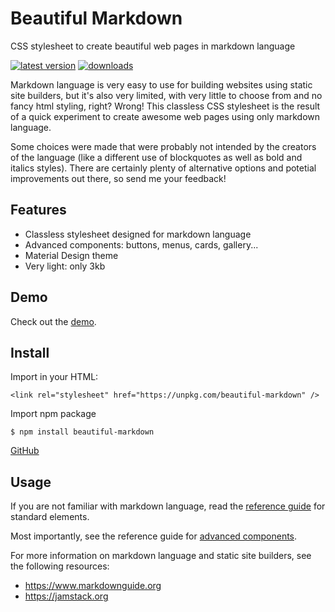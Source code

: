 # Beautiful Markdown

CSS stylesheet to create beautiful web pages in markdown language

[![latest version][npm-img]][npm-url] [![downloads][downloads-img]][npm-url]

[npm-img]: https://img.shields.io/npm/v/beautiful-markdown.svg?style=flat-square
[npm-url]: https://www.npmjs.com/package/beautiful-markdown
[downloads-img]: https://img.shields.io/npm/dm/beautiful-markdown.svg?style=flat-square

Markdown language is very easy to use for building websites using static site builders, but it's also very limited, with very little to choose from and no fancy html styling, right? Wrong! This classless CSS stylesheet is the result of a quick experiment to create awesome web pages using only markdown language.

Some choices were made that were probably not intended by the creators of the language (like a different use of blockquotes as well as bold and italics styles). There are certainly plenty of alternative options  and potetial improvements out there, so send me your feedback!


## Features
- Classless stylesheet designed for markdown language
- Advanced components: buttons, menus, cards, gallery...
- Material Design theme
- Very light: only 3kb


## Demo

Check out the [demo](https://bndp.github.io/beautiful-markdown).


## Install

Import in your HTML:

    <link rel="stylesheet" href="https://unpkg.com/beautiful-markdown" />

Import npm package

    $ npm install beautiful-markdown

[GitHub](/)


## Usage

If you are not familiar with markdown language, read the [reference guide](https://bndp.github.io/beautiful-markdown/reference) for standard elements.

Most importantly, see the reference guide for [advanced components](https://bndp.github.io/beautiful-markdown/components).

For more information on markdown language and static site builders, see the following resources:
- https://www.markdownguide.org
- https://jamstack.org
